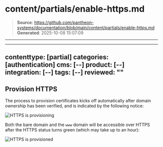 # content/partials/enable-https.md

> **Source**: https://github.com/pantheon-systems/documentation/blob/main/content/partials/enable-https.md
> **Generated**: 2025-10-08 15:07:09

---

---
contenttype: [partial]
categories: [authentication]
cms: [--]
product: [--]
integration: [--]
tags: [--]
reviewed: ""
---

## Provision HTTPS

The process to provision certificates kicks off automatically after domain ownership has been verified, and is indicated by the following notice:

![HTTPS is provisioning](../../images/dashboard/https-provisioning.png)


Both the bare domain and the `www` domain will be accessible over HTTPS after the HTTPS status turns green (which may take up to an hour):

![HTTPS is provisioned](../../images/dashboard/https-provisioned.png)

